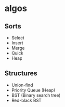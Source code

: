 # algos

## Sorts
- Select
- Insert
- Merge
- Quick
- Heap

## Structures
- Union-find
- Priority Queue (Heap)
- BST (Binary search tree)
- Red-black BST
